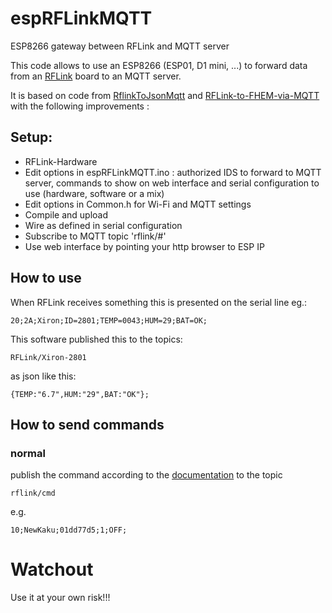 # espRFLinkMQTT
ESP8266 gateway between RFLink and MQTT server

This code allows to use an ESP8266 (ESP01, D1 mini, ...) to forward data from an [RFLink](http://rflink.nl) board to an MQTT server.

It is based on code from [RflinkToJsonMqtt](https://github.com/jit06/RflinkToJsonMqtt) and [RFLink-to-FHEM-via-MQTT](https://github.com/lubeda/RFLink-to-FHEM-via-MQTT/) with the following improvements :


## Setup:

- RFLink-Hardware
- Edit options in espRFLinkMQTT.ino : authorized IDS to forward to MQTT server, commands to show on web interface and serial configuration to use (hardware, software or a mix)
- Edit options in Common.h for Wi-Fi and MQTT settings
- Compile and upload
- Wire as defined in serial configuration
- Subscribe to MQTT topic 'rflink/#'
- Use web interface by pointing your http browser to ESP IP

## How to use

When RFLink receives something this is presented on the serial line eg.:

```
20;2A;Xiron;ID=2801;TEMP=0043;HUM=29;BAT=OK;
```

This software published this to the topics:

```
RFLink/Xiron-2801
```
as json like this:
```
{TEMP:"6.7",HUM:"29",BAT:"OK"};
```

## How to send commands
### normal

publish the command according to the [documentation](http://www.rflink.nl/blog2/protref) to the topic

```
rflink/cmd
```

e.g.
```
10;NewKaku;01dd77d5;1;OFF;
```

# Watchout
Use it at your own risk!!!
